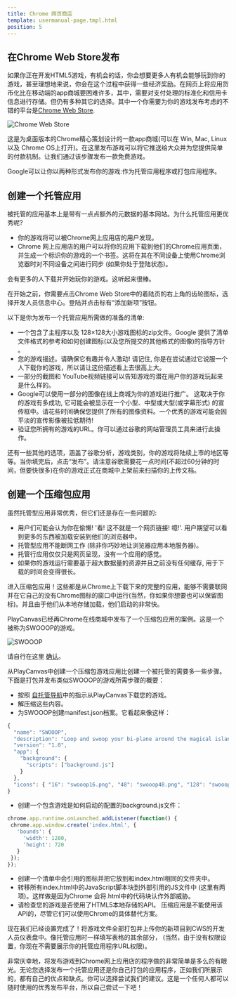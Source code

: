 ```yaml
---
title: Chrome 网页商店
template: usermanual-page.tmpl.html
position: 5
---
```


## 在Chrome Web Store发布

如果你正在开发HTML5游戏，有机会的话，你会想要更多人有机会能够玩到你的游戏，甚至理想地来说，你会在这个过程中获得一些经济奖励。在网页上将应用货币化比在移动端的app商城要困难许多，其中，需要对支付处理的标准化和信用卡信息进行存储。但仍有多种其它的选择。其中一个你需要为你的游戏发布考虑的不错的平台是<a href="https://chrome.google.com/webstore" target="_blank">Chrome Web Store</a>.

![Chrome Web Store][1]

这是为桌面版本的Chrome精心策划设计的一款app商城(可以在 Win, Mac, Linux 以及 Chrome OS上打开)。在这里发布游戏可以将它推送给大众并为您提供简单的付款机制。让我们通过该步骤发布一款免费游戏。

Google可以让你以两种形式发布你的游戏:作为托管应用程序或打包应用程序。

## 创建一个托管应用

被托管的应用基本上是带有一点点额外的元数据的基本网站。为什么托管应用更优秀呢?

* 你的游戏将可以被Chrome网上应用店的用户发现。
* Chrome 网上应用店的用户可以将你的应用下载到他们的Chrome应用页面，并生成一个标识你的游戏的一个书签。这将在其在不同设备上使用Chrome浏览器时对不同设备之间进行同步 (如果你处于登陆状态)。

会有更多的人下载并开始玩你的游戏。这听起来很棒。

在开始之前，你需要点击Chrome Web Store中的着陆页的右上角的齿轮图标，选择开发人员信息中心。登陆并点击标有“添加新项”按钮。

以下是你为发布一个托管应用所需做的准备的清单:

* 一个包含了主程序以及 128×128大小游戏图标的zip文件。Google 提供了清单文件格式的参考和如何创建图标(以及您所提交的其他格式的图像)的指导方针 。
* 您的游戏描述。请确保它有趣并令人激动! 请记住, 你是在尝试通过它说服一个人下载你的游戏，所以请让这份描述看上去很高上大。
* 一部分的截图和 YouTube视频链接可以告知游戏的潜在用户你的游戏玩起来是什么样的。
* Google可以使用一部分的图像在线上商城为你的游戏进行推广。 这取决于你的游戏有多成功, 它可能会被显示在一个小型、中型或大型(或字幕形式) 的宣传框中。请花些时间确保您提供了所有的图像资料。一个优秀的游戏可能会因平淡的宣传影像被拉低期待!
* 验证您所拥有的游戏的URL。你可以通过谷歌的网站管理员工具来进行此操作。

还有一些其他的选项，涵盖了谷歌分析，游戏类别，你的游戏将陆续上市的地区等等。当你填完后，点击“发布”。请注意谷歌需要花一点时间(不超过60分钟的时间，但要快很多)在你的游戏正式在商城中上架前来扫描你的上传文档。

## 创建一个压缩包应用

虽然托管型应用非常优秀，但它们还是存在一些问题的:

* 用户们可能会认为你在偷懒! '看! 这不就是一个网页链接! 噫!'. 用户期望可以看到更多的东西被加载安装到他们的浏览器中。
* 托管型应用不能断网工作 (除非你巧妙地让浏览器应用本地服务器)。
* 托管行应用仅仅只是网页呈现，没有一个应用的感觉。
* 如果你的游戏运行需要基于超大数据量的资源并且之前没有任何缓存, 用于下载的时间会变得很长。

进入压缩包应用！这些都是从Chrome上下载下来的完整的应用，能够不需要联网并在它自己的没有Chrome图标的窗口中运行(当然，你如果你想要也可以保留图标)。并且由于他们从本地存储加载，他们启动的非常快。

PlayCanvas已经再Chrome在线商城中发布了一个压缩包应用的案例。这是一个被称为SWOOOP的游戏。

<img alt="SWOOOP" src="/images/publishing/swooop.png">

请自行在这里 <a href="https://chrome.google.com/webstore/detail/swooop/jblimahfbhdcengjfbdpdngcfcghladf" target="_blank">确认</a>。

从PlayCanvas中创建一个压缩包游戏应用比创建一个被托管的需要多一些步骤。下面是打包并发布类似SWOOOP的游戏所需步骤的概要：

* 按照 [自托管导航][2]中的指示从PlayCanvas下载您的游戏。
* 解压缩这些内容。
* 为SWOOOP创建manifest.json档案。它看起来像这样：

```javascript
{
  "name": "SWOOOP",
  "description": "Loop and swoop your bi-plane around the magical island. What's your highscore?",
  "version": "1.0",
  "app": {
    "background": {
      "scripts": ["background.js"]
    }
  },
  "icons": { "16": "swooop16.png", "48": "swooop48.png", "128": "swooop128.png" }
}
```

* 创建一个包含游戏是如何启动的配置的background.js文件：

```javascript
chrome.app.runtime.onLaunched.addListener(function() {
 chrome.app.window.create('index.html', {
   'bounds': {
     'width': 1280,
     'height': 720
   }
 });
});
```

* 创建一个清单中会引用的图标并把它放到和index.html相同的文件夹中。
* 转移所有index.html中的JavaScript脚本块到外部引用的JS文件中 (这里有两项)。这样做是因为Chrome 会将.html中的代码块认作外部威胁。
* 请检查您的游戏是否使用了HTML5本地存储的API。 压缩应用是不能使用该 API的，尽管它们可以使用Chrome的具体替代方案。

现在我们已经设置完成了！将游戏文件全部打包并上传你的新项目到CWS的开发人员仪表盘中。像托管应用时一样填写表格的其余部分， (当然，由于没有权限设置，你现在不需要展示你的托管应用程序URL权限)。

非常庆幸地，将发布游戏到Chrome网上应用店的程序做的非常简单是多么的有眼光。无论您选择发布一个托管应用还是你自己打包的应用程序，正如我们所展示的，都有自己的优点和缺点。你可以选择尝试我们的建议。这是一个任何人都可以随时使用的优秀发布平台，所以自己尝试一下吧！

[1]: /images/publishing/web/chromewebstore.png
[2]: /user-manual/publishing/web/self-hosting

